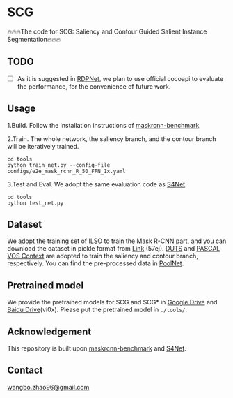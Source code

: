 # SCG
🔥🔥🔥The code for SCG: Saliency and Contour Guided Salient Instance Segmentation🔥🔥🔥

## TODO
- [ ] As it is suggested in [RDPNet](https://github.com/yuhuan-wu/RDPNet), we plan to use official cocoapi to evaluate the performance, for the convenience of future work.

## Usage
1.Build. Follow the installation instructions of [maskrcnn-benchmark](https://github.com/facebookresearch/maskrcnn-benchmark).

2.Train. The whole network, the saliency branch, and the contour branch will be iteratively trained.
```
cd tools
python train_net.py --config-file configs/e2e_mask_rcnn_R_50_FPN_1x.yaml
```
3.Test and Eval. We adopt the same evaluation code as [S4Net](https://github.com/RuochenFan/S4Net).
```
cd tools
python test_net.py
```

## Dataset
We adopt the training set of ILSO to train the Mask R-CNN part, and you can download the dataset in pickle format from [Link](https://pan.baidu.com/s/1k75LjyXCKhAAb0NWs-AhhQ)  (57ej). [DUTS](http://saliencydetection.net/duts/) and [PASCAL VOS Context](https://cs.stanford.edu/~roozbeh/pascal-context/) are adopted to train the saliency and contour branch, respectively. You can find the pre-processed data in [PoolNet](https://github.com/backseason/PoolNet).





## Pretrained model
We provide the pretrained models for SCG and SCG* in [Google Drive](https://drive.google.com/drive/folders/1xaFgVEa8eAknmfAzusYU8X9T6AvtPoGn?usp=sharing) and [Baidu Drive](https://pan.baidu.com/s/1sIiWRrRdREzpAhrnQTFjkA)(vi0x). Please put the pretrained model in `./tools/`.

## Acknowledgement
This repository is built upon [maskrcnn-benchmark](https://github.com/facebookresearch/maskrcnn-benchmark) and [S4Net](https://github.com/RuochenFan/S4Net).

## Contact
wangbo.zhao96@gmail.com



